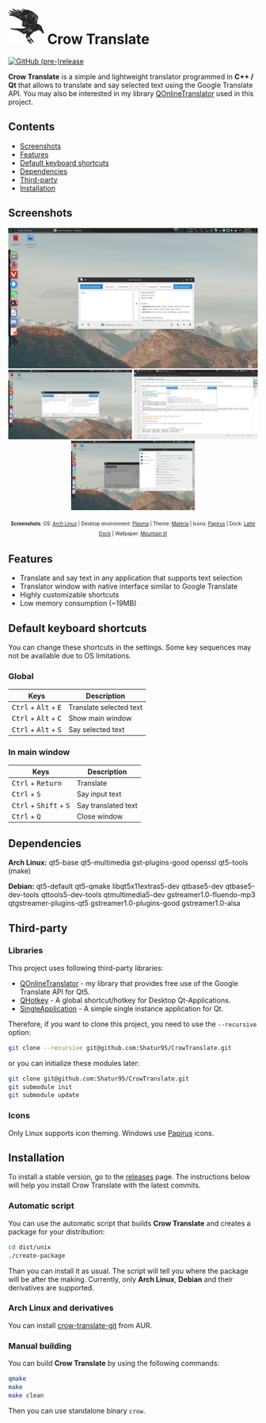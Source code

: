 # ![Crow Translate logo](./dist/unix/generic/menuicons/72x72/apps/crow-translate.png) Crow Translate

[![GitHub (pre-)release](https://img.shields.io/github/release/Shatur95/CrowTranslate/all.svg)](https://github.com/Shatur95/CrowTranslate/releases)


**Crow Translate** is a simple and lightweight translator programmed in **C++ / Qt** that allows to translate and say selected text using the Google Translate API.
You may also be interested in my library [QOnlineTranslator](https://github.com/Shatur95/QOnlineTranslator "A library that provides free use of the Google Translate API for Qt5") used in this project. 

## Contents

* [Screenshots](#screenshots)
* [Features](#features)
* [Default keyboard shortcuts](#default-keyboard-shortcuts)
* [Dependencies](#dependencies)
* [Third-party](#third-party)
* [Installation](#installation)

## Screenshots

<p align="center">
  <img src="dist/unix/screenshots/linux-plasma-screenshot-main.png?raw=true" alt="Main screenshot"/>
  <img src="dist/unix/screenshots/linux-plasma-screenshot-sentense.png?raw=true" width="250px" height="140px" alt="Sentense screenshot"/>
  <img src="dist/unix/screenshots/linux-plasma-screenshot-popup.png?raw=true" width="250px" height="140px" alt="Popup screenshot"/>
  <img src="dist/unix/screenshots/linux-plasma-screenshot-settings.png?raw=true" width="250px" height="140px" alt="Settings screenshot"/>
</p>
<p align="center">
  <sup><sub><b>Screenshots</b>: OS: <a href="https://www.archlinux.org">Arch Linux</a> | Desktop environment: <a href="https://www.kde.org/plasma-desktop">Plasma</a> | Theme: <a href="https://github.com/PapirusDevelopmentTeam/materia-kde">Materia</a> | Icons: <a href="https://github.com/PapirusDevelopmentTeam/papirus-icon-theme">Papirus</a> | Dock: <a href="https://github.com/psifidotos/Latte-Dock">Latte Dock</a> | Wallpaper: <a href="https://mahm0udwally.deviantart.com/art/Mountain-III-506611364">Mountain III</a></sub></sup>
</p>

## Features

* Translate and say text in any application that supports text selection
* Translator window with native interface similar to Google Translate
* Highly customizable shortcuts
* Low memory consumption (~19MB)

## Default keyboard shortcuts

You can change these shortcuts in the settings. Some key sequences may not be available due to OS limitations.

### Global

|  Keys                                           | Description             |
|-------------------------------------------------|-------------------------|
| <kbd>Ctrl</kbd> + <kbd>Alt</kbd> + <kbd>E</kbd> | Translate selected text |
| <kbd>Ctrl</kbd> + <kbd>Alt</kbd> + <kbd>C</kbd> | Show main window        |
| <kbd>Ctrl</kbd> + <kbd>Alt</kbd> + <kbd>S</kbd> | Say selected text       |

### In main window

|  Keys                                             | Description               |
|---------------------------------------------------|---------------------------|
| <kbd>Ctrl</kbd> + <kbd>Return</kbd>               | Translate                 |
| <kbd>Ctrl</kbd> + <kbd>S</kbd>                    | Say input text            |
| <kbd>Ctrl</kbd> + <kbd>Shift</kbd> + <kbd>S</kbd> | Say translated text       |
| <kbd>Ctrl</kbd> + <kbd>Q</kbd>                    | Close window              |

## Dependencies

**Arch Linux:** qt5-base qt5-multimedia gst-plugins-good openssl qt5-tools (make)

**Debian:** qt5-default qt5-qmake libqt5x11extras5-dev qtbase5-dev qtbase5-dev-tools qttools5-dev-tools qtmultimedia5-dev gstreamer1.0-fluendo-mp3 qtgstreamer-plugins-qt5 gstreamer1.0-plugins-good gstreamer1.0-alsa

## Third-party

### Libraries

This project uses following third-party libraries:
* [QOnlineTranslator](https://github.com/Shatur95/QOnlineTranslator) - my library that provides free use of the Google Translate API for Qt5.
* [QHotkey](https://github.com/Skycoder42/QHotkey) - A global shortcut/hotkey for Desktop Qt-Applications.
* [SingleApplication](https://github.com/itay-grudev/SingleApplication) - A simple single instance application for Qt.

Therefore, if you want to clone this project, you need to use the `--recursive` option:

```bash
git clone --recursive git@github.com:Shatur95/CrowTranslate.git
```

or you can initialize these modules later:

```bash
git clone git@github.com:Shatur95/CrowTranslate.git
git submodule init
git submodule update
```

### Icons

Only Linux supports icon theming. Windows use [Papirus](https://github.com/PapirusDevelopmentTeam/papirus-icon-theme "Free and open source SVG icon theme") icons.

## Installation

To install a stable version, go to the [releases](https://github.com/Shatur95/CrowTranslate/releases) page. The instructions below will help you install Crow Translate with the latest commits. 

### Automatic script

You can use the automatic script that builds **Crow Translate** and creates a package for your distribution:

```bash
cd dist/unix
./create-package
```

Than you can install it as usual. The script will tell you where the package will be after the making. Currently, only **Arch Linux**, **Debian** and their derivatives are supported.

### Arch Linux and derivatives

You can install [crow-translate-git](https://aur.archlinux.org/packages/crow-translate-git "A simple and lightweight translator that allows to translate and say the selected text using the Google Translate API") from AUR.

### Manual building

You can build **Crow Translate** by using the following commands:

```bash
qmake
make
make clean
```

Then you can use standalone binary `crow`.
